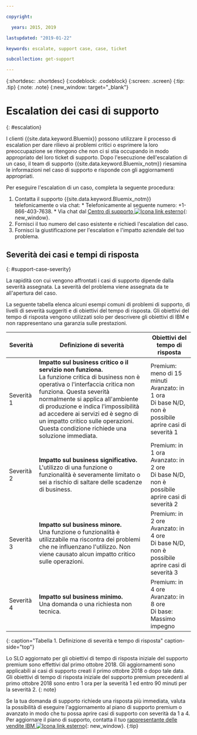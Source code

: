 ```yaml
---

copyright:

  years: 2015, 2019

lastupdated: "2019-01-22"

keywords: escalate, support case, case, ticket

subcollection: get-support

---
```



{:shortdesc: .shortdesc}
{:codeblock: .codeblock}
{:screen: .screen}
{:tip: .tip}
{:note: .note}
{:new_window: target="_blank"}


# Escalation dei casi di supporto
{: #escalation}

I clienti {{site.data.keyword.Bluemix}} possono utilizzare il processo di escalation per dare rilievo ai problemi critici o esprimere la loro preoccupazione se ritengono che non ci si stia occupando in modo appropriato del loro ticket di supporto. Dopo l'esecuzione dell'escalation di un caso, il team di supporto {{site.data.keyword.Bluemix_notm}} riesamina le informazioni nel caso di supporto e risponde con gli aggiornamenti appropriati.

 Per eseguire l'escalation di un caso, completa la seguente procedura:

  1. Contatta il supporto {{site.data.keyword.Bluemix_notm}} telefonicamente o via chat:
    * Telefonicamente al seguente numero: +1-866-403-7638.
    * Via chat dal [Centro di supporto ![Icona link esterno](../icons/launch-glyph.svg "Icona link esterno")](https://{DomainName}/unifiedsupport/supportcenter){: new_window}.
  2. Fornisci il tuo numero del caso esistente e richiedi l'escalation del caso.
  3. Fornisci la giustificazione per l'escalation e l'impatto aziendale del tuo problema.

## Severità dei casi e tempi di risposta
{: #support-case-severity}

La rapidità con cui vengono affrontati i casi di supporto dipende dalla severità assegnata. La severità del problema viene assegnata da te all'apertura del caso.

La seguente tabella elenca alcuni esempi comuni di problemi di supporto, di livelli di severità suggeriti e di obiettivi del tempo di risposta. Gli obiettivi del tempo di risposta vengono utilizzati solo per descrivere gli obiettivi di IBM e non rappresentano una garanzia sulle prestazioni.

| Severità | Definizione di severità | Obiettivi del tempo di risposta |
|-----|------- | ----- |
| Severità 1 | <strong>Impatto sul business critico o il servizio non funziona.</strong> <br> La funzione critica di business non è operativa o l'interfaccia critica non funziona. Questa severità normalmente si applica all'ambiente di produzione e indica l'impossibilità ad accedere ai servizi ed è segno di un impatto critico sulle operazioni. Questa condizione richiede una soluzione immediata. | Premium: meno di 15 minuti <br> Avanzato: in 1 ora <br> Di base N/D, non è possibile aprire casi di severità 1 |
| Severità 2 | <strong>Impatto sul business significativo.</strong> <br> L'utilizzo di una funzione o funzionalità è severamente limitato o sei a rischio di saltare delle scadenze di business. | Premium: in 1 ora <br> Avanzato: in 2 ore <br> Di base N/D, non è possibile aprire casi di severità 2 |
| Severità 3 | <strong>Impatto sul business minore.</strong> <br> Una funzione o funzionalità è utilizzabile ma riscontra dei problemi che ne influenzano l'utilizzo. Non viene causato alcun impatto critico sulle operazioni. | Premium: in 2 ore <br> Avanzato: in 4 ore <br> Di base N/D, non è possibile aprire casi di severità 3 |
| Severità 4 | <strong>Impatto sul business minimo.</strong> <br> Una domanda o una richiesta non tecnica. | Premium: in 4 ore <br> Avanzato: in 8 ore <br> Di base: Massimo impegno |
{: caption="Tabella 1. Definizione di severità e tempo di risposta" caption-side="top"}

Lo SLO aggiornato per gli obiettivi di tempo di risposta iniziale del supporto premium sono effettivi dal primo ottobre 2018. Gli aggiornamenti sono applicabili ai casi di supporto creati il primo ottobre 2018 o dopo tale data. Gli obiettivi di tempo di risposta iniziale del supporto premium precedenti al primo ottobre 2018 sono entro 1 ora per la severità 1 ed entro 90 minuti per la severità 2.
{: note}

Se la tua domanda di supporto richiede una risposta più immediata, valuta la possibilità di eseguire l'aggiornamento al piano di supporto premium o avanzato in modo che tu possa aprire casi di supporto con severità da 1 a 4. Per aggiornare il piano di supporto, contatta il tuo [rappresentante delle vendite IBM ![Icona link esterno](../icons/launch-glyph.svg "Icona link esterno")](https://www.ibm.com/cloud-computing/bluemix/contact-us){: new_window}.
{:tip}
